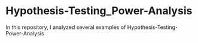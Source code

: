 # Hypothesis-Testing_Power-Analysis
In this repository, I analyzed several examples of Hypothesis-Testing-Power-Analysis

